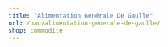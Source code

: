 ```yaml
---
title: "Alimentation Générale De Gaulle"
url: /pau/alimentation-generale-de-gaulle/
shop: commodité
---
```

